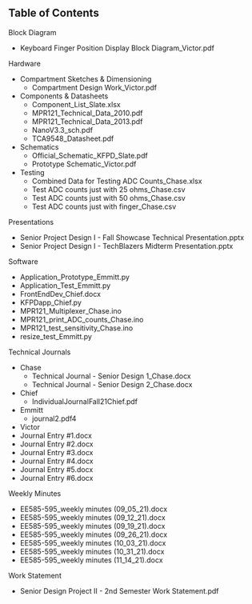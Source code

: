 ## Table of Contents

Block Diagram

- Keyboard Finger Position Display Block Diagram\_Victor.pdf

Hardware

- Compartment Sketches &amp; Dimensioning
  - Compartment Design Work\_Victor.pdf
- Components &amp; Datasheets
  - Component_List_Slate.xlsx
  - MPR121\_Technical\_Data\_2010.pdf
  - MPR121\_Technical\_Data\_2013.pdf
  - NanoV3.3\_sch.pdf
  - TCA9548\_Datasheet.pdf
- Schematics
  - Official\_Schematic\_KFPD\_Slate.pdf
  - Prototype Schematic\_Victor.pdf
- Testing
  - Combined Data for Testing ADC Counts\_Chase.xlsx
  - Test ADC counts just with 25 ohms\_Chase.csv
  - Test ADC counts just with 50 ohms\_Chase.csv
  - Test ADC counts just with finger\_Chase.csv

Presentations

- Senior Project Design I - Fall Showcase Technical Presentation.pptx
- Senior Project Design I - TechBlazers Midterm Presentation.pptx

Software

- Application\_Prototype\_Emmitt.py
- Application\_Test\_Emmitt.py
- FrontEndDev\_Chief.docx
- KFPDapp\_Chief.py
- MPR121\_Multiplexer\_Chase.ino
- MPR121\_print\_ADC\_counts\_Chase.ino
- MPR121\_test\_sensitivity\_Chase.ino
- resize\_test\_Emmitt.py

Technical Journals

- Chase
  - Technical Journal - Senior Design 1\_Chase.docx
  - Technical Journal - Senior Design 2\_Chase.docx
- Chief
  - IndividualJournalFall21Chief.pdf
- Emmitt
  - journal2.pdf4
- Victor
- Journal Entry #1.docx
- Journal Entry #2.docx
- Journal Entry #3.docx
- Journal Entry #4.docx
- Journal Entry #5.docx
- Journal Entry #6.docx

Weekly Minutes

- EE585-595\_weekly minutes (09\_05\_21).docx
- EE585-595\_weekly minutes (09\_12\_21).docx
- EE585-595\_weekly minutes (09\_19\_21).docx
- EE585-595\_weekly minutes (09\_26\_21).docx
- EE585-595\_weekly minutes (10\_03\_21).docx
- EE585-595\_weekly minutes (10\_31\_21).docx
- EE585-595\_weekly minutes (11\_14\_21).docx

Work Statement

- Senior Design Project II - 2nd Semester Work Statement.pdf
